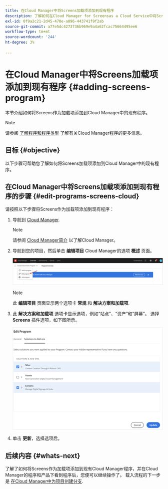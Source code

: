 ```yaml
---
title: 在Cloud Manager中将Screens加载项添加到现有程序
description: 了解如何在Cloud Manager for Screensas a Cloud Service中将Screens加载项添加到现有程序。
exl-id: 0f9a2c21-2d45-470e-a096-443741f9f2ab
source-git-commit: a77e5dc4273736b969e9a4a62fcac75664495ee6
workflow-type: tm+mt
source-wordcount: '244'
ht-degree: 3%

---
```


# 在Cloud Manager中将Screens加载项添加到现有程序 {#adding-screens-program}

本节介绍如何将Screens作为加载项添加到Cloud Manager中的现有程序。

>[!NOTE]
>请参阅 [了解程序和程序类型](https://experienceleague.adobe.com/docs/experience-manager-cloud-service/content/implementing/using-cloud-manager/programs/program-types.html) 了解有关Cloud Manager程序的更多信息。

## 目标 {#objective}

以下步骤可帮助您了解如何将Screens加载项添加到Cloud Manager中的现有程序。

## 在Cloud Manager中将Screens加载项添加到现有程序的步骤 {#edit-programs-screens-cloud}

请按照以下步骤将Screens作为加载项添加到现有程序：

1. 导航到 [Cloud Manager](https://my.cloudmanager.adobe.com/).

   >[!NOTE]
   >请参阅 [Cloud Manager简介](https://experienceleague.adobe.com/docs/experience-manager-cloud-service/content/onboarding/journey/cloud-manager.html) 以了解Cloud Manager。

1. 导航到您的项目，然后单击 **编辑项目** Cloud Manager的选项 **概述** 页面。

   ![图像](/help/screens-cloud/assets/onboarding/add-onexisting1.png)

   >[!NOTE]
   >此 **编辑项目** 页面显示两个选项卡 **常规** 和 **解决方案和加载项**.

1. 此 **解决方案和加载项** 选项卡显示选项，例如“站点”、“资产”和“屏幕”。 选择 **Screens** 插件选项，如下图所示。

   ![图像](/help/screens-cloud/assets/onboarding/add-onexisting2.png)

1. 单击 **更新**，选择选项后。

## 后续内容 {#whats-next}

了解了如何将Screens作为加载项添加到现有Cloud Manager程序，并在Cloud Manager的程序和产品下看到程序后，您便可以继续操作了。 载入流程的下一步是 [在Cloud Manager中为项目创建分支](/help/screens-cloud/onboarding-screens-cloud/creating-a-branch.md).
